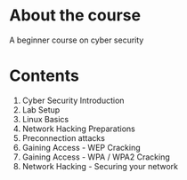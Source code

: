 # About the course
A beginner course on cyber security

# Contents
1. Cyber Security Introduction
2. Lab Setup 
3. Linux Basics
4. Network Hacking Preparations
5. Preconnection attacks
6. Gaining Access - WEP Cracking
7. Gaining Access - WPA / WPA2 Cracking
8. Network Hacking - Securing your network


